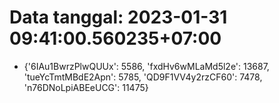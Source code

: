 # Data tanggal: 2023-01-31 09:41:00.560235+07:00

* {'6IAu1BwrzPlwQUUx': 5586, 'fxdHv6wMLaMd5l2e': 13687, 'tueYcTmtMBdE2Apn': 5785, 'QD9F1VV4y2rzCF60': 7478, 'n76DNoLpiABEeUCG': 11475}

